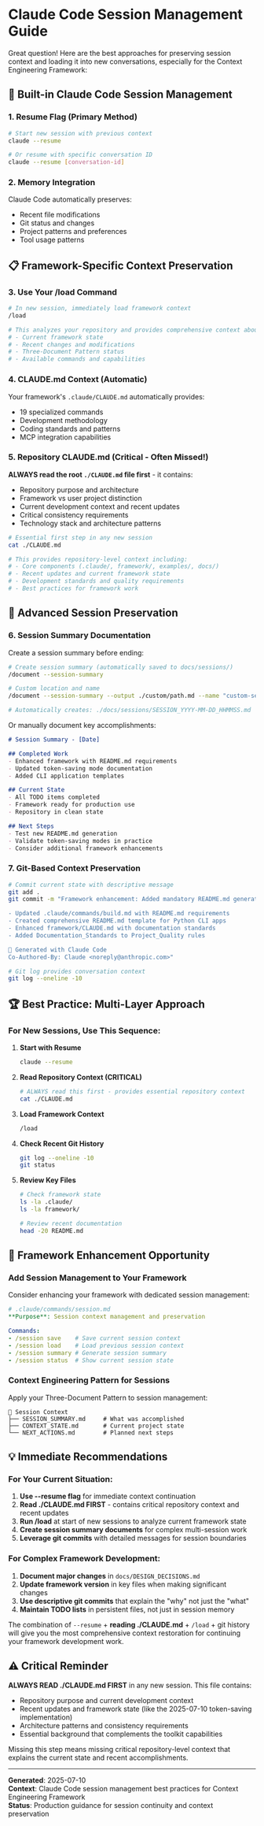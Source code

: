 # Claude Code Session Management Guide

Great question! Here are the best approaches for preserving session context and loading it into new conversations, especially for the Context Engineering Framework:

## 🔄 Built-in Claude Code Session Management

### **1. Resume Flag (Primary Method)**
```bash
# Start new session with previous context
claude --resume

# Or resume with specific conversation ID
claude --resume [conversation-id]
```

### **2. Memory Integration**
Claude Code automatically preserves:
- Recent file modifications
- Git status and changes
- Project patterns and preferences
- Tool usage patterns

## 📋 Framework-Specific Context Preservation

### **3. Use Your /load Command**
```bash
# In new session, immediately load framework context
/load

# This analyzes your repository and provides comprehensive context about:
# - Current framework state
# - Recent changes and modifications  
# - Three-Document Pattern status
# - Available commands and capabilities
```

### **4. CLAUDE.md Context (Automatic)**
Your framework's `.claude/CLAUDE.md` automatically provides:
- 19 specialized commands
- Development methodology
- Coding standards and patterns
- MCP integration capabilities

### **5. Repository CLAUDE.md (Critical - Often Missed!)**
**ALWAYS read the root `./CLAUDE.md` file first** - it contains:
- Repository purpose and architecture
- Framework vs user project distinction
- Current development context and recent updates
- Critical consistency requirements
- Technology stack and architecture patterns

```bash
# Essential first step in any new session
cat ./CLAUDE.md

# This provides repository-level context including:
# - Core components (.claude/, framework/, examples/, docs/)
# - Recent updates and current framework state
# - Development standards and quality requirements
# - Best practices for framework work
```

## 🎯 Advanced Session Preservation

### **6. Session Summary Documentation**
Create a session summary before ending:

```bash
# Create session summary (automatically saved to docs/sessions/)
/document --session-summary

# Custom location and name
/document --session-summary --output ./custom/path.md --name "custom-session-name"

# Automatically creates: ./docs/sessions/SESSION_YYYY-MM-DD_HHMMSS.md
```

Or manually document key accomplishments:
```markdown
# Session Summary - [Date]

## Completed Work
- Enhanced framework with README.md requirements
- Updated token-saving mode documentation
- Added CLI application templates

## Current State
- All TODO items completed
- Framework ready for production use
- Repository in clean state

## Next Steps
- Test new README.md generation
- Validate token-saving modes in practice
- Consider additional framework enhancements
```

### **7. Git-Based Context Preservation**
```bash
# Commit current state with descriptive message
git add .
git commit -m "Framework enhancement: Added mandatory README.md generation

- Updated .claude/commands/build.md with README.md requirements
- Created comprehensive README.md template for Python CLI apps
- Enhanced framework/CLAUDE.md with documentation standards
- Added Documentation_Standards to Project_Quality rules

🤖 Generated with Claude Code
Co-Authored-By: Claude <noreply@anthropic.com>"

# Git log provides conversation context
git log --oneline -10
```

## 🏆 Best Practice: Multi-Layer Approach

### **For New Sessions, Use This Sequence:**

1. **Start with Resume**
   ```bash
   claude --resume
   ```

2. **Read Repository Context (CRITICAL)**
   ```bash
   # ALWAYS read this first - provides essential repository context
   cat ./CLAUDE.md
   ```

3. **Load Framework Context**
   ```bash
   /load
   ```

4. **Check Recent Git History**
   ```bash
   git log --oneline -10
   git status
   ```

5. **Review Key Files**
   ```bash
   # Check framework state
   ls -la .claude/
   ls -la framework/
   
   # Review recent documentation
   head -20 README.md
   ```

## 🔧 Framework Enhancement Opportunity

### **Add Session Management to Your Framework**

Consider enhancing your framework with dedicated session management:

```yaml
# .claude/commands/session.md
**Purpose**: Session context management and preservation

Commands:
- /session save    # Save current session context
- /session load    # Load previous session context  
- /session summary # Generate session summary
- /session status  # Show current session state
```

### **Context Engineering Pattern for Sessions**

Apply your Three-Document Pattern to session management:

```
📁 Session Context
├── SESSION_SUMMARY.md     # What was accomplished
├── CONTEXT_STATE.md       # Current project state  
└── NEXT_ACTIONS.md        # Planned next steps
```

## 💡 Immediate Recommendations

### **For Your Current Situation:**

1. **Use --resume flag** for immediate context continuation
2. **Read ./CLAUDE.md FIRST** - contains critical repository context and recent updates
3. **Run /load** at start of new sessions to analyze current framework state
4. **Create session summary documents** for complex multi-session work
5. **Leverage git commits** with detailed messages for session boundaries

### **For Complex Framework Development:**

1. **Document major changes** in `docs/DESIGN_DECISIONS.md`
2. **Update framework version** in key files when making significant changes
3. **Use descriptive git commits** that explain the "why" not just the "what"
4. **Maintain TODO lists** in persistent files, not just in session memory

The combination of `--resume` + **reading ./CLAUDE.md** + `/load` + git history will give you the most comprehensive context restoration for continuing your framework development work.

## ⚠️ Critical Reminder

**ALWAYS READ ./CLAUDE.md FIRST** in any new session. This file contains:
- Repository purpose and current development context
- Recent updates and framework state (like the 2025-07-10 token-saving implementation)
- Architecture patterns and consistency requirements
- Essential background that complements the toolkit capabilities

Missing this step means missing critical repository-level context that explains the current state and recent accomplishments.

---

**Generated**: 2025-07-10  
**Context**: Claude Code session management best practices for Context Engineering Framework  
**Status**: Production guidance for session continuity and context preservation